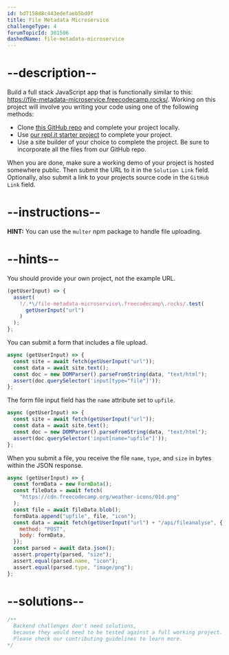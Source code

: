 ```yaml
---
id: bd7158d8c443edefaeb5bd0f
title: File Metadata Microservice
challengeType: 4
forumTopicId: 301506
dashedName: file-metadata-microservice
---
```


# --description--

Build a full stack JavaScript app that is functionally similar to this: <https://file-metadata-microservice.freecodecamp.rocks/>. Working on this project will involve you writing your code using one of the following methods:

- Clone [this GitHub repo](https://github.com/freeCodeCamp/boilerplate-project-filemetadata/) and complete your project locally.
- Use [our repl.it starter project](https://repl.it/github/freeCodeCamp/boilerplate-project-filemetadata) to complete your project.
- Use a site builder of your choice to complete the project. Be sure to incorporate all the files from our GitHub repo.

When you are done, make sure a working demo of your project is hosted somewhere public. Then submit the URL to it in the `Solution Link` field. Optionally, also submit a link to your projects source code in the `GitHub Link` field.

# --instructions--

**HINT:** You can use the `multer` npm package to handle file uploading.

# --hints--

You should provide your own project, not the example URL.

```js
(getUserInput) => {
  assert(
    !/.*\/file-metadata-microservice\.freecodecamp\.rocks/.test(
      getUserInput("url")
    )
  );
};
```

You can submit a form that includes a file upload.

```js
async (getUserInput) => {
  const site = await fetch(getUserInput("url"));
  const data = await site.text();
  const doc = new DOMParser().parseFromString(data, "text/html");
  assert(doc.querySelector('input[type="file"]'));
};
```

The form file input field has the `name` attribute set to `upfile`.

```js
async (getUserInput) => {
  const site = await fetch(getUserInput("url"));
  const data = await site.text();
  const doc = new DOMParser().parseFromString(data, "text/html");
  assert(doc.querySelector('input[name="upfile"]'));
};
```

When you submit a file, you receive the file `name`, `type`, and `size` in bytes within the JSON response.

```js
async (getUserInput) => {
  const formData = new FormData();
  const fileData = await fetch(
    "https://cdn.freecodecamp.org/weather-icons/01d.png"
  );
  const file = await fileData.blob();
  formData.append("upfile", file, "icon");
  const data = await fetch(getUserInput("url") + "/api/fileanalyse", {
    method: "POST",
    body: formData,
  });
  const parsed = await data.json();
  assert.property(parsed, "size");
  assert.equal(parsed.name, "icon");
  assert.equal(parsed.type, "image/png");
};
```

# --solutions--

```js
/**
  Backend challenges don't need solutions, 
  because they would need to be tested against a full working project. 
  Please check our contributing guidelines to learn more.
*/
```

